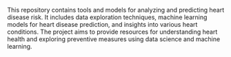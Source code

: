 This repository contains tools and models for analyzing and predicting heart disease risk. It includes data exploration techniques, machine learning models for heart disease prediction, and insights into various heart conditions. The project aims to provide resources for understanding heart health and exploring preventive measures using data science and machine learning.
